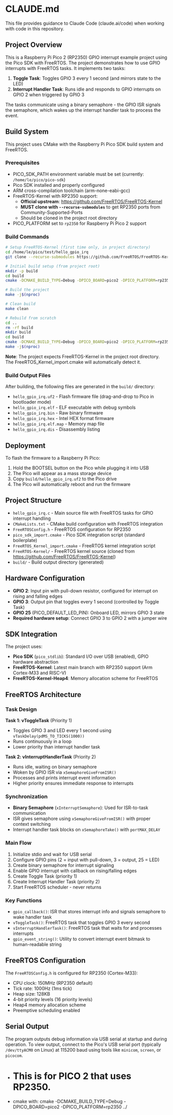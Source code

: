 # CLAUDE.md

This file provides guidance to Claude Code (claude.ai/code) when working with code in this repository.

## Project Overview

This is a Raspberry Pi Pico 2 (RP2350) GPIO interrupt example project using the Pico SDK with FreeRTOS. The project demonstrates how to use GPIO interrupts with FreeRTOS tasks. It implements two tasks:

1. **Toggle Task**: Toggles GPIO 3 every 1 second (and mirrors state to the LED)
2. **Interrupt Handler Task**: Runs idle and responds to GPIO interrupts on GPIO 2 when triggered by GPIO 3

The tasks communicate using a binary semaphore - the GPIO ISR signals the semaphore, which wakes up the interrupt handler task to process the event.

## Build System

This project uses CMake with the Raspberry Pi Pico SDK build system and FreeRTOS.

### Prerequisites
- PICO_SDK_PATH environment variable must be set (currently: `/home/le/pico/pico-sdk`)
- Pico SDK installed and properly configured
- ARM cross-compilation toolchain (arm-none-eabi-gcc)
- FreeRTOS-Kernel with RP2350 support:
  - **Official upstream**: https://github.com/FreeRTOS/FreeRTOS-Kernel
  - **MUST clone with `--recurse-submodules`** to get RP2350 ports from Community-Supported-Ports
  - Should be cloned in the project root directory
- PICO_PLATFORM set to `rp2350` for Raspberry Pi Pico 2 support

### Build Commands

```bash
# Setup FreeRTOS-Kernel (first time only, in project directory)
cd /home/le/pico/test/hello_gpio_irq
git clone --recurse-submodules https://github.com/FreeRTOS/FreeRTOS-Kernel.git

# Initial build setup (from project root)
mkdir -p build
cd build
cmake -DCMAKE_BUILD_TYPE=Debug -DPICO_BOARD=pico2 -DPICO_PLATFORM=rp2350 ../

# Build the project
make -j$(nproc)

# Clean build
make clean

# Rebuild from scratch
cd ..
rm -rf build
mkdir build
cd build
cmake -DCMAKE_BUILD_TYPE=Debug -DPICO_BOARD=pico2 -DPICO_PLATFORM=rp2350 ../
make -j$(nproc)
```

**Note**: The project expects FreeRTOS-Kernel in the project root directory. The FreeRTOS_Kernel_import.cmake will automatically detect it.

### Build Output Files

After building, the following files are generated in the `build/` directory:
- `hello_gpio_irq.uf2` - Flash firmware file (drag-and-drop to Pico in bootloader mode)
- `hello_gpio_irq.elf` - ELF executable with debug symbols
- `hello_gpio_irq.bin` - Raw binary firmware
- `hello_gpio_irq.hex` - Intel HEX format firmware
- `hello_gpio_irq.elf.map` - Memory map file
- `hello_gpio_irq.dis` - Disassembly listing

## Deployment

To flash the firmware to a Raspberry Pi Pico:

1. Hold the BOOTSEL button on the Pico while plugging it into USB
2. The Pico will appear as a mass storage device
3. Copy `build/hello_gpio_irq.uf2` to the Pico drive
4. The Pico will automatically reboot and run the firmware

## Project Structure

- `hello_gpio_irq.c` - Main source file with FreeRTOS tasks for GPIO interrupt handling
- `CMakeLists.txt` - CMake build configuration with FreeRTOS integration
- `FreeRTOSConfig.h` - FreeRTOS configuration for RP2350
- `pico_sdk_import.cmake` - Pico SDK integration script (standard boilerplate)
- `FreeRTOS_Kernel_import.cmake` - FreeRTOS kernel integration script
- `FreeRTOS-Kernel/` - FreeRTOS kernel source (cloned from https://github.com/FreeRTOS/FreeRTOS-Kernel)
- `build/` - Build output directory (generated)

## Hardware Configuration

- **GPIO 2**: Input pin with pull-down resistor, configured for interrupt on rising and falling edges
- **GPIO 3**: Output pin that toggles every 1 second (controlled by Toggle Task)
- **GPIO 25** (PICO_DEFAULT_LED_PIN): Onboard LED, mirrors GPIO 3 state
- **Required hardware setup**: Connect GPIO 3 to GPIO 2 with a jumper wire

## SDK Integration

The project uses:
- **Pico SDK** (`pico_stdlib`): Standard I/O over USB (enabled), GPIO hardware abstraction
- **FreeRTOS-Kernel**: Latest main branch with RP2350 support (Arm Cortex-M33 and RISC-V)
- **FreeRTOS-Kernel-Heap4**: Memory allocation scheme for FreeRTOS

## FreeRTOS Architecture

### Task Design

**Task 1: vToggleTask** (Priority 1)
- Toggles GPIO 3 and LED every 1 second using `vTaskDelay(pdMS_TO_TICKS(1000))`
- Runs continuously in a loop
- Lower priority than interrupt handler task

**Task 2: vInterruptHandlerTask** (Priority 2)
- Runs idle, waiting on binary semaphore
- Woken by GPIO ISR via `xSemaphoreGiveFromISR()`
- Processes and prints interrupt event information
- Higher priority ensures immediate response to interrupts

### Synchronization

- **Binary Semaphore** (`xInterruptSemaphore`): Used for ISR-to-task communication
- ISR gives semaphore using `xSemaphoreGiveFromISR()` with proper context switching
- Interrupt handler task blocks on `xSemaphoreTake()` with `portMAX_DELAY`

### Main Flow

1. Initialize stdio and wait for USB serial
2. Configure GPIO pins (2 = input with pull-down, 3 = output, 25 = LED)
3. Create binary semaphore for interrupt signaling
4. Enable GPIO interrupt with callback on rising/falling edges
5. Create Toggle Task (priority 1)
6. Create Interrupt Handler Task (priority 2)
7. Start FreeRTOS scheduler - never returns

### Key Functions

- `gpio_callback()`: ISR that stores interrupt info and signals semaphore to wake handler task
- `vToggleTask()`: FreeRTOS task that toggles GPIO 3 every second
- `vInterruptHandlerTask()`: FreeRTOS task that waits for and processes interrupts
- `gpio_event_string()`: Utility to convert interrupt event bitmask to human-readable string

## FreeRTOS Configuration

The `FreeRTOSConfig.h` is configured for RP2350 (Cortex-M33):
- CPU clock: 150MHz (RP2350 default)
- Tick rate: 1000Hz (1ms tick)
- Heap size: 128KB
- 4-bit priority levels (16 priority levels)
- Heap4 memory allocation scheme
- Preemptive scheduling enabled

## Serial Output

The program outputs debug information via USB serial at startup and during operation. To view output, connect to the Pico's USB serial port (typically `/dev/ttyACM0` on Linux) at 115200 baud using tools like `minicom`, `screen`, or `picocom`.
- # This is for PICO 2 that uses RP2350.
- cmake with: cmake -DCMAKE_BUILD_TYPE=Debug -DPICO_BOARD=pico2 -DPICO_PLATFORM=rp2350 ../